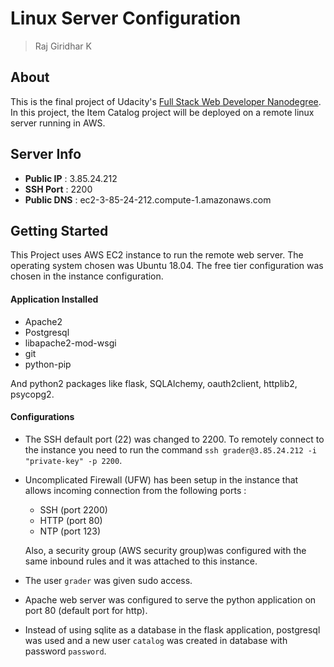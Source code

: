 # Linux Server Configuration

> Raj Giridhar K

## About

This is the final project of Udacity's [Full Stack Web Developer Nanodegree](https://in.udacity.com/course/full-stack-web-developer-nanodegree--nd004/?). In this project, the Item Catalog project will be deployed on a remote linux server running in AWS.

## Server Info

- **Public IP** : 3.85.24.212
- **SSH Port** : 2200
- **Public DNS** : ec2-3-85-24-212.compute-1.amazonaws.com

## Getting Started

This Project uses AWS EC2 instance to run the remote web server. The operating system chosen was Ubuntu 18.04. The free tier configuration was chosen in the instance configuration.

#### Application Installed
- Apache2
- Postgresql
- libapache2-mod-wsgi
- git
- python-pip

And python2 packages like flask, SQLAlchemy, oauth2client, httplib2, psycopg2.

 #### Configurations

 - The SSH default port (22) was changed to 2200. To remotely connect to the instance you need to run the command `ssh grader@3.85.24.212 -i "private-key" -p 2200`.

 - Uncomplicated Firewall (UFW) has been setup in the instance that allows incoming connection from the following ports :
    - SSH (port 2200)
    - HTTP (port 80)
    - NTP (port 123)

    Also, a security group (AWS security group)was configured with the same inbound rules and it was attached to this instance.

- The user `grader` was given sudo access.
- Apache web server was configured to serve the python application on port 80 (default port for http).

- Instead of using sqlite as a database in the flask application, postgresql was used and a new user `catalog` was created in database with password `password`.
